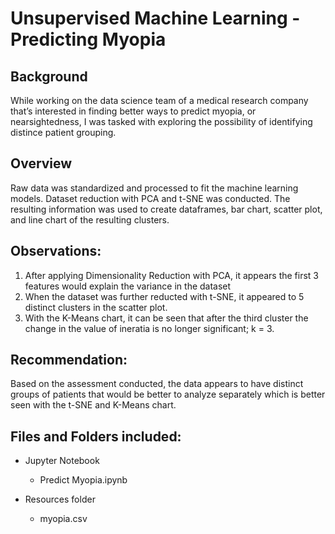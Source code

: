 # Unsupervised Machine Learning - Predicting Myopia

## Background
While working on the data science team of a medical research company that’s interested in finding better ways to predict myopia, or nearsightedness, I was tasked with exploring the possibility of identifying distince patient grouping.

## Overview
Raw data was standardized and processed to fit the machine learning models. Dataset reduction with PCA and t-SNE was conducted. The resulting information was used to create dataframes, bar chart, scatter plot, and line chart of the resulting clusters.


## Observations:
1. After applying Dimensionality Reduction with PCA, it appears the first 3 features would explain the variance in the dataset
2. When the dataset was further reducted with t-SNE, it appeared to 5 distinct clusters in the scatter plot.
2. With the K-Means chart, it can be seen that after the third cluster the change in the value of ineratia is no longer significant; k = 3.

## Recommendation: 
Based on the assessment conducted, the data appears to have distinct groups of patients that would be better to analyze separately which is better seen with the t-SNE and K-Means chart.


## Files and Folders included:
* Jupyter Notebook 
  * Predict Myopia.ipynb
  
* Resources folder
  * myopia.csv